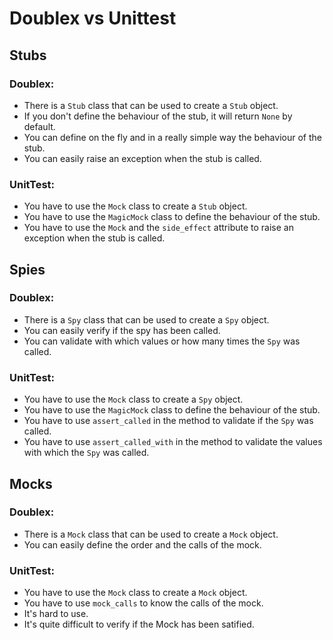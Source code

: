 # Doublex vs Unittest

## Stubs

### Doublex:

- There is a `Stub` class that can be used to create a `Stub` object.
- If you don't define the behaviour of the stub, it will return `None` by default.
- You can define on the fly and in a really simple way the behaviour of the stub.
- You can easily raise an exception when the stub is called.

### UnitTest:

- You have to use the `Mock` class to create a `Stub` object.
- You have to use the `MagicMock` class to define the behaviour of the stub.
- You have to use the `Mock` and the `side_effect` attribute to raise an exception when the stub is called.

## Spies

### Doublex:

- There is a `Spy` class that can be used to create a `Spy` object.
- You can easily verify if the spy has been called.
- You can validate with which values or how many times the `Spy` was called.

### UnitTest:

- You have to use the `Mock` class to create a `Spy` object.
- You have to use the `MagicMock` class to define the behaviour of the stub.
- You have to use `assert_called` in the method to validate if the `Spy` was called.
- You have to use `assert_called_with` in the method to validate the values with which the `Spy` was called.
    
## Mocks

### Doublex:

- There is a `Mock` class that can be used to create a `Mock` object.
- You can easily define the order and the calls of the mock.

### UnitTest:
    
- You have to use the `Mock` class to create a `Mock` object.
- You have to use `mock_calls` to know the calls of the mock.
- It's hard to use.
- It's quite difficult to verify if the Mock has been satified.
